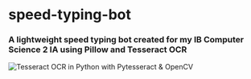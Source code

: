 # speed-typing-bot

### A lightweight speed typing bot created for my IB Computer Science 2 IA using Pillow and Tesseract OCR

<img src="https://nanonets.com/blog/content/images/2019/12/Tesseract.gif" alt="Tesseract OCR in Python with Pytesseract &amp; OpenCV"/>
